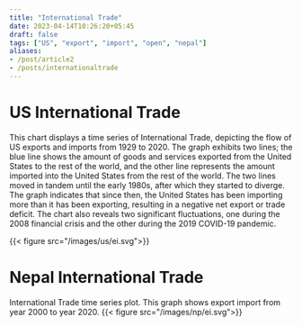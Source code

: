 ```yaml
---
title: "International Trade"
date: 2023-04-14T10:26:20+05:45
draft: false
tags: ["US", "export", "import", "open", "nepal"]
aliases:
- /post/article2
- /posts/internationaltrade
---
```


# US International Trade
This chart displays a time series of International Trade, depicting the flow of US exports and imports from 1929 to 2020. The graph exhibits two lines; the blue line shows the amount of goods and services exported from the United States to the rest of the world, and the other line represents the amount imported into the United States from the rest of the world. The two lines moved in tandem until the early 1980s, after which they started to diverge. The graph indicates that since then, the United States has been importing more than it has been exporting, resulting in a negative net export or trade deficit. The chart also reveals two significant fluctuations, one during the 2008 financial crisis and the other during the 2019 COVID-19 pandemic.

{{< figure src="/images/us/ei.svg">}}

# Nepal International Trade
International Trade time series plot. This graph shows export import from year 2000 to year 2020.
{{< figure src="/images/np/ei.svg">}}